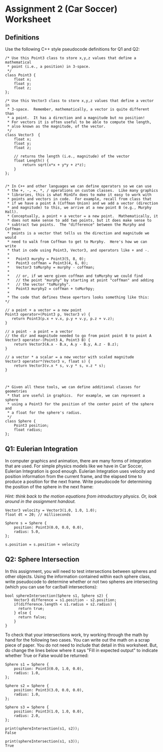 # Assignment 2 (Car Soccer) Worksheet

## Definitions

Use the following C++ style pseudocode definitions for Q1 and Q2:

```
/* Use this Point3 class to store x,y,z values that define a mathematical
 * point (i.e., a position) in 3-space.
 */
class Point3 {
    float x;
    float y;
    float z;
};

/* Use this Vector3 class to store x,y,z values that define a vector in
 * 3-space.  Remember, mathematically, a vector is quite different than
 * a point.  It has a direction and a magnitude but no position!
 * For vectors it is often useful to be able to compute the length,
 * also known as the magnitude, of the vector.
 */
class Vector3  {
    float x;
    float y;
    float z;
    
    // returns the length (i.e., magnitude) of the vector
    float Length() {
        return sqrt(x*x + y*y + z*z);
    }
};


/* In C++ and other languages we can define operators so we can use
 * the +, -, =, *, / operations on custom classes.  Like many graphics
 * libraries, this is what MinGfx does to make it easy to work with
 * points and vectors in code.  For example, recall from class that
 * if we have a point A (Coffman Union) and we add a vector (direction
 * and magnitude) to this, we arrive at a new point B (e.g., Murphy Hall).
 * Conceptually, a point + a vector = a new point.  Mathematically, it
 * does not make sense to add two points, but it does make sense to 
 * subtract two points.  The "difference" between the Murphy and Coffman 
 * points is a vector that tells us the direction and magnitude we would
 * need to walk from Coffman to get to Murphy.  Here's how we can write
 * that in code using Point3, Vector3, and operators like + and -.
 *
 *   Point3 murphy = Point3(5, 8, 0);
 *   Point3 coffman = Point3(4, 6, 0);
 *   Vector3 toMurphy = murphy - coffman; 
 *
 *   // or, if we were given coffman and toMurphy we could find
 *   // the point "murphy" by starting at point "coffman" and adding
 *   // the vector "toMurphy".
 *   Point3 murphy2 = coffman + toMurhpy; 
 *
 * The code that defines these opertors looks something like this:
*/

// a point + a vector = a new point
Point3 operator+(Point3 p, Vector3 v) { 
   return Point3(p.x + v.x, p.y + v.y, p.z + v.z); 
}

// a point - a point = a vector 
// the dir and magnitude needed to go from point point B to point A
Vector3 operator-(Point3 A, Point3 B) {
    return Vector3(A.x - B.x, A.y - B.y, A.z - B.z);
}

// a vector * a scalar = a new vector with scaled magnitude
Vector3 operator*(Vector3 v, float s) {
    return Vector3(v.x * s, v.y * s, v.z * s);
}



/* Given all these tools, we can define additional classes for geometries
 * that are useful in graphics.  For example, we can represent a sphere
 * using a Point3 for the position of the center point of the sphere and
 * a float for the sphere's radius.
 */
class Sphere {
    Point3 position;
    float radius;
};
```

## Q1: Eulerian Integration

In computer graphics and animation, there are many forms of integration that
are used. For simple physics models like we have in Car Soccer, Eulerian
Integration is good enough. Eulerian Integration uses velocity and position
information from the current frame, and the elapsed time to produce a position
for the next frame. Write pseudocode for determining the position of the sphere in the
next frame:

*Hint: think back to the motion equations from introductory physics. Or, look
around in the assignment handout.*

```
Vector3 velocity = Vector3(1.0, 1.0, 1.0);
float dt = 20; // milliseconds

Sphere s = Sphere {
    position: Point3(0.0, 0.0, 0.0),
    radius: 5.0,
};

s.position = s.position + velocity
```



## Q2: Sphere Intersection

In this assignment, you will need to test intersections between spheres and
other objects. Using the information contained within each sphere class,
write pseudocode to determine whether or not two spheres are intersecting
(which you can use for car/ball intersections):

```
bool sphereIntersection(Sphere s1, Sphere s2) {
    Vector3 difference = s1.position - s2.position;
    if(difference.length < s1.radius + s2.radius) {
      return true;
    } else {
      return false;
    }
}
```

To check that your intersections work, try working through the math by hand for the
following two cases.  You can write out the math on a scrap piece of paper.   You do
not need to include that detail in this worksheet.  But, do change the lines below where
it says "Fill in expected output" to indicate whether True or False would be returned:

```
Sphere s1 = Sphere {
    position: Point3(0.0, 1.0, 0.0),
    radius: 1.0,
};

Sphere s2 = Sphere {
    position: Point3(3.0, 0.0, 0.0),
    radius: 1.0,
};

Sphere s3 = Sphere {
    position: Point3(1.0, 1.0, 0.0),
    radius: 2.0,
};

print(sphereIntersection(s1, s2));
False

print(sphereIntersection(s1, s3));
True
```
